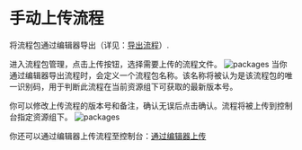 # 手动上传流程
将流程包通过编辑器导出（详见：[导出流程](../../Studio/Introduction/TheUserInterface.md?_v=v2020.4)）.

进入流程包管理，点击上传按钮，选择需要上传的流程文件。
![packages](https://docimages.blob.core.chinacloudapi.cn/images/Console/users/uploadpackages1.png)
当你通过编辑器导出流程时，会定义一个流程包名称。该名称将被认为是该流程包的唯一识别码，用于判断此流程在当前资源组下可获取的最新版本号。

你可以修改上传流程的版本号和备注，确认无误后点击确认。流程将被上传到控制台指定资源组下。
![packages](https://docimages.blob.core.chinacloudapi.cn/images/Console/users/uploadpackages2.png)

你还可以通过编辑器上传流程至控制台：[通过编辑器上传](../../Studio/AutomationProjects/CreateProject.md?_v=v2020.4)